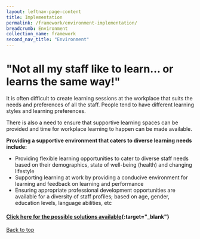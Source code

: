 ```yaml
---
layout: leftnav-page-content
title: Implementation
permalink: /framework/environment-implementation/
breadcrumb: Environment
collection_name: framework
second_nav_title: "Environment"
---
```



# **"Not all my staff like to learn… or learns the same way!"**

		
It is often difficult to create learning sessions at the workplace that suits the needs and preferences of all the staff. People tend to have different learning styles and learning preferences. 

There is also a need to ensure that supportive learning spaces can be provided and time for workplace learning to happen can be made available.  


**Providing a supportive environment that caters to diverse learning needs include:** 

- Providing flexible learning opportunities to cater to diverse staff needs based on their demographics, state of well-being (health) and changing lifestyle
- Supporting learning at work by providing a conducive environment for learning and feedback on learning and performance 
- Ensuring appropriate professional development opportunities are available for a diversity of staff profiles; based on age, gender, education levels, language abilities, etc 



#### [Click here for the possible solutions available](https://nyp-wpl-staging.netlify.com/framework/environment-support/){:target="_blank"}

[Back to top](#top)

